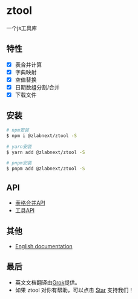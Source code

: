 # ztool

一个js工具库

## 特性

- [x] 表合并计算
- [x] 字典映射
- [x] 空值替换
- [x] 日期数组分割/合并
- [x] 下载文件

## 安装

```bash
# npm安装
$ npm i @zlabnext/ztool -S

# yarn安装
$ yarn add @zlabnext/ztool -S

# pnpm安装
$ pnpm add @zlabnext/ztool -S
```

## API

- [表格合并API](./docs/zh/mergeHelper.md)
- [工具API](./docs/zh/mingTool.md)

## 其他

- [English documentation](./README.md)

## 最后

- 英文文档翻译由[Grok](https://grok.com/)提供。
- 如果 ztool 对你有帮助，可以点击 [Star](https://github.com/Z-LabNext/ztool.git) 支持我们！
